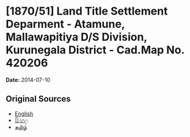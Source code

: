 # [1870/51] Land Title Settlement Deparment - Atamune, Mallawapitiya D/S Division, Kurunegala District - Cad.Map No. 420206

**Date:** 2014-07-10

## Original Sources

- [English](https://documents.gov.lk/view/extra-gazettes/2014/7/1870-51_E.pdf)
- [සිංහල](https://documents.gov.lk/view/extra-gazettes/2014/7/1870-51_S.pdf)
- [தமிழ்](https://documents.gov.lk/view/extra-gazettes/2014/7/1870-51_T.pdf)
